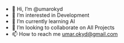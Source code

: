 - 👋 Hi, I’m @umarokyd
- 👀 I’m interested in Development
- 🌱 I’m currently learning AI
- 💞️ I’m looking to collaborate on All Projects
- 📫 How to reach me umar.okyd@gmail.com
<!---
umarokyd/umarokyd is a ✨ special ✨ repository because its `README.md` (this file) appears on your GitHub profile.
You can click the Preview link to take a look at your changes.
--->
